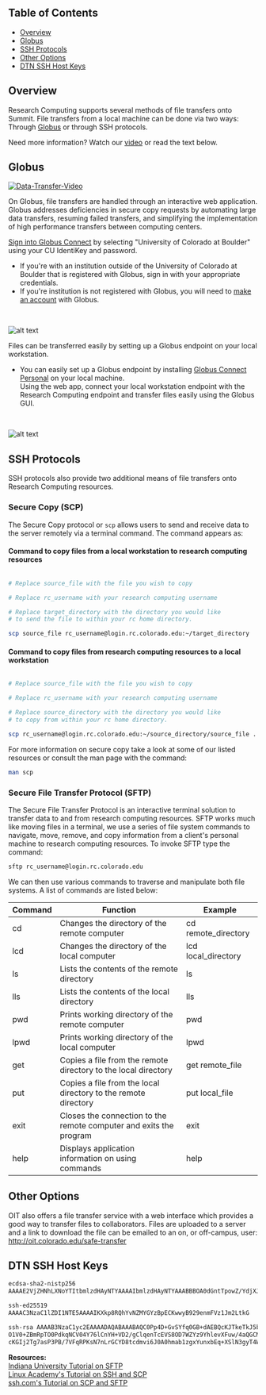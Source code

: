 ## Table of Contents
- [Overview](#overview)
- [Globus](#globus)
- [SSH Protocols](#ssh-protocols)
- [Other Options](#other-options)
- [DTN SSH Host Keys](#dtn-ssh-host-keys)

## Overview

Research Computing supports several methods of file transfers onto Summit. File transfers from a local machine can be done via two ways: Through [Globus](https://www.globus.org/) or through SSH protocols.  

Need more information?  Watch our [video](https://www.youtube.com/watch?v=UMBD7pSE0qI) or read the text below.

## Globus

[![Data-Transfer-Video](https://raw.githubusercontent.com/ResearchComputing/Research-Computing-User-Tutorials/master/File-Transfers/file-transf-vid.jpg)](https://www.youtube.com/watch?v=UMBD7pSE0qI)

On Globus, file transfers are handled through an interactive web application. Globus addresses deficiencies in secure copy requests by automating large data transfers, resuming failed transfers, and simplifying the implementation of high performance transfers between computing centers.  

[Sign into Globus Connect](https://www.globus.org/app/login) by selecting "University of Colorado at Boulder" using your CU IdentiKey and password.  
* If you're with an institution outside of the University of Colorado at Boulder that is registered with Globus, sign in with your appropriate credentials.
* If you're institution is not registered with Globus, you will need to [make an account](https://www.globusid.org/create) with Globus.

<br>

![alt text](https://raw.githubusercontent.com/ResearchComputing/Research-Computing-User-Tutorials/master/File-Transfers/globus-image-1.png)

Files can be transferred easily by setting up a Globus endpoint on your local workstation.
* You can easily set up a Globus endpoint by installing [Globus Connect Personal](https://www.globus.org/globus-connect-personal) on your local machine.  
Using the web app, connect your local workstation endpoint with the Research Computing endpoint and transfer files easily using the Globus GUI.  

<br>

![alt text](https://raw.githubusercontent.com/ResearchComputing/Research-Computing-User-Tutorials/master/File-Transfers/globus-image-2.png)

## SSH Protocols

SSH protocols also provide two additional means of file transfers onto Research Computing resources.

### Secure Copy (SCP)

The Secure Copy protocol or `scp` allows users to send and receive data to the server remotely via a terminal command. The command appears as:

#### Command to copy files from a local workstation to research computing resources
```bash

# Replace source_file with the file you wish to copy

# Replace rc_username with your research computing username

# Replace target_directory with the directory you would like 
# to send the file to within your rc home directory.  

scp source_file rc_username@login.rc.colorado.edu:~/target_directory
```

#### Command to copy files from research computing resources to a local workstation

```bash

# Replace source_file with the file you wish to copy

# Replace rc_username with your research computing username

# Replace source_directory with the directory you would like
# to copy from within your rc home directory.  

scp rc_username@login.rc.colorado.edu:~/source_directory/source_file .
```
For more information on secure copy take a look at some of our listed resources or consult the man page with the command:
```bash
man scp
```

### Secure File Transfer Protocol (SFTP)

The Secure File Transfer Protocol is an interactive terminal solution to transfer data to and from research computing resources. SFTP works much like moving files in a terminal, we use a series of file system commands to navigate, move, remove, and copy information from a client's personal machine to research computing resources. To invoke SFTP type the command:
```bash
sftp rc_username@login.rc.colorado.edu
```

We can then use various commands to traverse and manipulate both file systems. A list of commands are listed below:

Command | Function | Example
--------|----------|----------
cd | Changes the directory of the remote computer | cd remote_directory
lcd | Changes the directory of the local computer | lcd local_directory
ls | Lists the contents of the remote directory | ls
lls | Lists the contents of the local directory | lls
pwd | Prints working directory of the remote computer | pwd
lpwd | Prints working directory of the local computer | lpwd
get | Copies a file from the remote directory to the local directory | get remote_file
put | Copies a file from the local directory to the remote directory | put local_file
exit | Closes the connection to the remote computer and exits the program | exit
help | Displays application information on using commands | help

## Other Options

OIT also offers a file transfer service with a web interface which provides a good way to transfer files to collaborators. Files are uploaded to a server and a link to download the file can be emailed to an on, or off-campus, user: http://oit.colorado.edu/safe-transfer

## DTN SSH Host Keys

```bash
ecdsa-sha2-nistp256 
AAAAE2VjZHNhLXNoYTItbmlzdHAyNTYAAAAIbmlzdHAyNTYAAABBBOA0dGntTpowZ/YdjXJzaummHbw59nTRuUQZDXjnPvZXrEtpF+Db31iM9ytWCyjHAfH8FGfKJt/MuPubNcfr1Sg=
```

```bash
ssh-ed25519 
AAAAC3NzaC1lZDI1NTE5AAAAIKXkp8RQhYvNZMYGYzBpECKwwyB929enmFVz1Jm2LtkG
```

```bash
ssh-rsa AAAAB3NzaC1yc2EAAAADAQABAAABAQC0Pp4D+GvSYfq0GB+dAEBQcKJTkeTkJ5bQlMPzkh1N8Zs1koh3fKymmV6FuMI5chuvP6pnmWogbwaCHuarF8pMKAIiYC6QHGKkMODFeA
O1V0+ZBmRpTO0PdkqNCV04Y76lCnYH+VD2/gClqenTcEVS8OD7WZYz9YhlevXFuw/4aQGCMmU0OdpKsJ1bAEGXDGrBasOXRV5uekbX6WrTYphr/ayPOjqltlTfP4/2qhh2YCQhOEH+
cKGIj2Tg7asP3PB/7VFqRPKsN7nLrGCYD8tcdmvi6J0A0hmab1zgxYunxbEq+XSlN3gyT4WEy3qb1zu60IWRO4rJbrPD/uParzN3
```

**Resources:**  
[Indiana University Tutorial on SFTP](https://kb.iu.edu/d/akqg)  
[Linux Academy's Tutorial on SSH and SCP](https://linuxacademy.com/blog/linux/ssh-and-scp-howto-tips-tricks/)  
[ssh.com's Tutorial on SCP and SFTP](https://www.ssh.com/ssh/sftp/)  